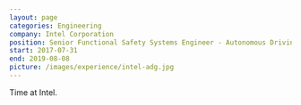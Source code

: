```yaml
---
layout: page
categories: Engineering
company: Intel Corporation
position: Senior Functional Safety Systems Engineer - Autonomous Driving Group
start: 2017-07-31
end: 2019-08-08
picture: /images/experience/intel-adg.jpg
---
```


Time at Intel.
